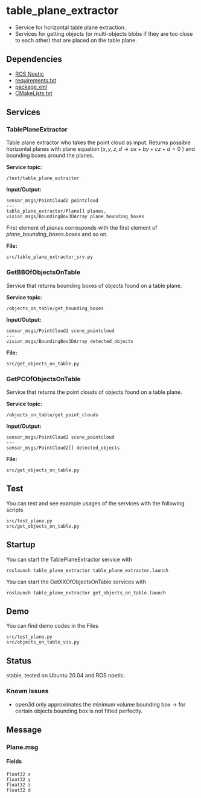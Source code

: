 # table_plane_extractor
- Service for horizontal table plane extraction.  
- Services for getting objects (or multi-objects blobs if they are too close to each other) that are placed on the table plane.

## Dependencies ##
- [ROS Noetic](http://wiki.ros.org/noetic/Installation/Ubuntu) 
- [requirements.txt](requirements.txt)
- [package.xml](package.xml)
- [CMakeLists.txt](CMakeLists.txt)

## Services

### TablePlaneExtractor
Table plane extractor who takes the point cloud as input. Returns possible horizontal planes with plane equation ($x, y, z, d \rightarrow a x + b y + c z + d = 0$ ) and bounding boxes around the planes.

**Service topic:** 
```
/test/table_plane_extractor
```
**Input/Output:** 
```
sensor_msgs/PointCloud2 pointcloud
---
table_plane_extractor/Plane[] planes, 
vision_msgs/BoundingBox3DArray plane_bounding_boxes
```
First element of *planes* corresponds with the first element of *plane_bounding_boxes.boxes* and so on.

**File:**
```
src/table_plane_extractor_srv.py
```

### GetBBOfObjectsOnTable
Service that returns bounding boxes of objects found on a table plane. 

**Service topic:** 
```
/objects_on_table/get_bounding_boxes
```
**Input/Output:**
```
sensor_msgs/PointCloud2 scene_pointcloud
---
vision_msgs/BoundingBox3DArray detected_objects
```
**File:**
```
src/get_objects_on_table.py
```

### GetPCOfObjectsOnTable
Service that returns the point clouds of objects found on a table plane. 

**Service topic:** 
```
/objects_on_table/get_point_clouds
```
**Input/Output:**
```
sensor_msgs/PointCloud2 scene_pointcloud
---
sensor_msgs/PointCloud2[] detected_objects
```
**File:**
```
src/get_objects_on_table.py
```

## Test

You can test and see example usages of the services with the following scripts
```
src/test_plane.py
src/get_objects_on_table.py
```

## Startup

You can start the TablePlaneExtractor service with
```
roslaunch table_plane_extractor table_plane_extractor.launch
```
You can start the GetXXOfObjectsOnTable services with
```
roslaunch table_plane_extractor get_objects_on_table.launch
```

## Demo

You can find demo codes in the Files  
```
src/test_plane.py
src/objects_on_table_vis.py
```

## Status
stable, tested on Ubuntu 20.04 and ROS noetic.  


### Known Issues
- open3d only approximates the minimum volume bounding box -> for certain objects bounding box is not fitted perfectly.

## Message

### Plane.msg

#### Fields
```
float32 x
float32 y
float32 z
float32 d
```

